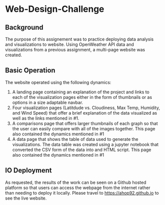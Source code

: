 # Web-Design-Challenge

## Background

The purpose of this assignement was to practice deploying data analysis and visualizations to website. Using OpenWeather API data and visualizations from a previous assignment, a multi-page website was created. 

## Basic Operation 

The website operated using the following dynamics: 

1. A landing page containing an explanation of the project and links to each of the visualization pages either in the form of thumbnails or as options in a size adaptable navbar.
2. Four visualization pages (Latitdude vs. Cloudiness, Max Temp, Humidity, and Wind Speed) that offer a brief explanation of the data visualized as well as the links mentioned in #1. 
3. A comparisons page that offers larger thumbnails of each graph so that the user can easily compare with all of the images together. This page also contained the dynamics mentioned in #1
4. A data page that shows the table of data used to generate the visualizations. The data table was created using a jupyter notebook that converted the CSV form of the data into and HTML script. This page also contained the dynamics mentioned in #1


## IO Deployment 

As requested, the results of the work can be seen on a Github hosted platform so that users can access the webpage from the internet rather than needing to deploy it locally. Please travel to https://ahop92.github.io
to see the live website. 